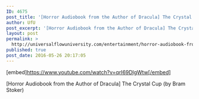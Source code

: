 ```yaml
---
ID: 4675
post_title: '[Horror Audiobook from the Author of Dracula] The Crystal Cup (by Bram Stoker)'
author: UfU
post_excerpt: '[Horror Audiobook from the Author of Dracula] The Crystal Cup (by Bram Stoker)'
layout: post
permalink: >
  http://universalflowuniversity.com/entertainment/horror-audiobook-from-the-author-of-dracula-the-crystal-cup-by-bram-stoker/
published: true
post_date: 2016-05-26 20:17:05
---
```

[embed]https://www.youtube.com/watch?v=qrI69DlgWtw[/embed]<br>
<p>[Horror Audiobook from the Author of Dracula] The Crystal Cup (by Bram Stoker)</p>